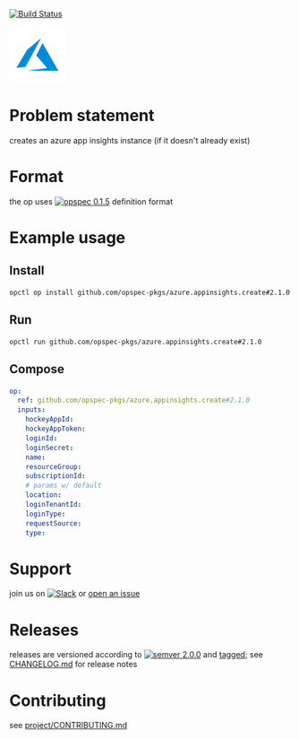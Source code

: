 [![Build Status](https://travis-ci.org/opspec-pkgs/azure.appinsights.create.svg?branch=master)](https://travis-ci.org/opspec-pkgs/azure.appinsights.create)

<img src="icon.svg" alt="icon" height="100px">

# Problem statement

creates an azure app insights instance (if it doesn't already exist)

# Format

the op uses [![opspec 0.1.5](https://img.shields.io/badge/opspec-0.1.5-brightgreen.svg?colorA=6b6b6b&colorB=fc16be)](https://opspec.io/0.1.5) definition format

# Example usage

## Install

```shell
opctl op install github.com/opspec-pkgs/azure.appinsights.create#2.1.0
```

## Run

```
opctl run github.com/opspec-pkgs/azure.appinsights.create#2.1.0
```

## Compose

```yaml
op:
  ref: github.com/opspec-pkgs/azure.appinsights.create#2.1.0
  inputs:
    hockeyAppId:
    hockeyAppToken:
    loginId:
    loginSecret:
    name:
    resourceGroup:
    subscriptionId:
    # params w/ default
    location:
    loginTenantId:
    loginType:
    requestSource:
    type:
```

# Support

join us on
[![Slack](https://opctl-slackin.herokuapp.com/badge.svg)](https://opctl-slackin.herokuapp.com/)
or
[open an issue](https://github.com/opspec-pkgs/azure.appinsights.create/issues)

# Releases

releases are versioned according to
[![semver 2.0.0](https://img.shields.io/badge/semver-2.0.0-brightgreen.svg)](http://semver.org/spec/v2.0.0.html)
and [tagged](https://git-scm.com/book/en/v2/Git-Basics-Tagging); see
[CHANGELOG.md](CHANGELOG.md) for release notes

# Contributing

see
[project/CONTRIBUTING.md](https://github.com/opspec-pkgs/project/blob/master/CONTRIBUTING.md)
